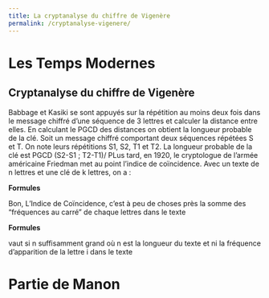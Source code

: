 ```yaml
---
title: La cryptanalyse du chiffre de Vigenère
permalink: /cryptanalyse-vigenere/
---
```


# Les Temps Modernes

## Cryptanalyse du chiffre de Vigenère 

Babbage et Kasiki se sont appuyés sur la répétition au moins deux fois dans le message chiffré d’une séquence de 3 lettres et calculer la distance entre elles. En calculant le PGCD des distances on obtient la longueur probable de la clé. 
Soit un message chiffré comportant deux séquences répétées S et T. On note leurs répétitions S1, S2, T1 et T2. La longueur probable de la clé est PGCD (S2-S1 ; T2-T1)/ 
PLus tard, en 1920, le cryptologue de l’armée américaine Friedman met au point l’indice de coïncidence. Avec un texte de n lettres et une clé de k lettres, on a : 

**Formules**

Bon, L’Indice de Coïncidence, c’est à peu de choses près la somme des “fréquences au carré” de chaque lettres dans le texte

**Formules**

vaut si n suffisamment grand
où n est la longueur du texte et ni la fréquence d’apparition de la lettre i dans le texte 

# Partie de Manon


